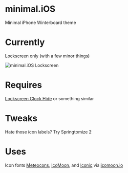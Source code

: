 minimal.iOS
===========

Minimal iPhone Winterboard theme

Currently
===========

Lockscreen only (with a few minor things)

![minimal.iOS Lockscreen](http://colbyfayock.com/minimal.ios/minimal.ios-lockscreen.png)

Requires
===========
[Lockscreen Clock Hide] or something similar

Tweaks
===========
Hate those icon labels? Try Springtomize 2

Uses
===========
Icon fonts [Meteocons], [IcoMoon], and [Iconic] via [icomoon.io]


[meteocons]: http://www.alessioatzeni.com/meteocons/
[IcoMoon]: http://www.alessioatzeni.com/meteocons/
[Iconic]: http://www.alessioatzeni.com/meteocons/
[icomoon.io]: http://www.icomoon.io
[Lockscreen Clock Hide]: http://modmyi.com/cydia/package.php?id=7808
